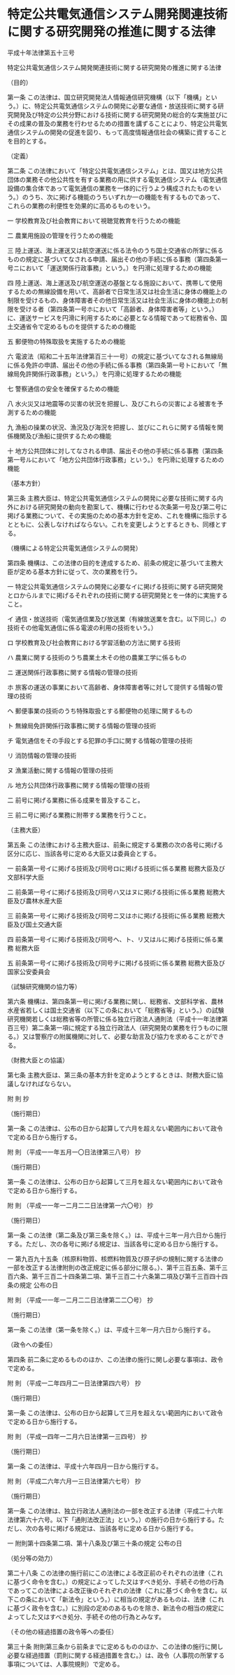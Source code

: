 # 特定公共電気通信システム開発関連技術に関する研究開発の推進に関する法律

平成十年法律第五十三号

特定公共電気通信システム開発関連技術に関する研究開発の推進に関する法律

（目的）

第一条 この法律は、国立研究開発法人情報通信研究機構（以下「機構」という。）に、特定公共電気通信システムの開発に必要な通信・放送技術に関する研究開発及び特定の公共分野における技術に関する研究開発の総合的な実施並びにその成果の普及の業務を行わせるための措置を講ずることにより、特定公共電気通信システムの開発の促進を図り、もって高度情報通信社会の構築に資することを目的とする。

（定義）

第二条 この法律において「特定公共電気通信システム」とは、国又は地方公共団体の業務その他公共性を有する業務の用に供する電気通信システム（電気通信設備の集合体であって電気通信の業務を一体的に行うよう構成されたものをいう。）のうち、次に掲げる機能のうちいずれか一の機能を有するものであって、これらの業務の利便性を効果的に高めるものをいう。

一 学校教育及び社会教育において視聴覚教育を行うための機能

二 農業用施設の管理を行うための機能

三 陸上運送、海上運送又は航空運送に係る法令のうち国土交通省の所掌に係るものの規定に基づいてなされる申請、届出その他の手続に係る事務（第四条第一号ニにおいて「運送関係行政事務」という。）を円滑に処理するための機能

四 陸上運送、海上運送及び航空運送の基盤となる施設において、携帯して使用するための無線設備を用いて、高齢者で日常生活又は社会生活に身体の機能上の制限を受けるもの、身体障害者その他日常生活又は社会生活に身体の機能上の制限を受ける者（第四条第一号ホにおいて「高齢者、身体障害者等」という。）に、運送サービスを円滑に利用するために必要となる情報であって総務省令、国土交通省令で定めるものを提供するための機能

五 郵便物の特殊取扱を実施するための機能

六 電波法（昭和二十五年法律第百三十一号）の規定に基づいてなされる無線局に係る免許の申請、届出その他の手続に係る事務（第四条第一号トにおいて「無線局免許関係行政事務」という。）を円滑に処理するための機能

七 警察通信の安全を確保するための機能

八 水火災又は地震等の災害の状況を把握し、及びこれらの災害による被害を予測するための機能

九 漁船の操業の状況、漁況及び海況を把握し、並びにこれらに関する情報を関係機関及び漁船に提供するための機能

十 地方公共団体に対してなされる申請、届出その他の手続に係る事務（第四条第一号ルにおいて「地方公共団体行政事務」という。）を円滑に処理するための機能

（基本方針）

第三条 主務大臣は、特定公共電気通信システムの開発に必要な技術に関する内外における研究開発の動向を勘案して、機構に行わせる次条第一号及び第二号に掲げる業務について、その実施のための基本方針を定め、これを機構に指示するとともに、公表しなければならない。これを変更しようとするときも、同様とする。

（機構による特定公共電気通信システムの開発）

第四条 機構は、この法律の目的を達成するため、前条の規定に基づいて主務大臣が定める基本方針に従って、次の業務を行う。

一 特定公共電気通信システムの開発に必要なイに掲げる技術に関する研究開発とロからルまでに掲げるそれぞれの技術に関する研究開発とを一体的に実施すること。

イ 通信・放送技術（電気通信業及び放送業（有線放送業を含む。以下同じ。）の技術その他電気通信に係る電波の利用の技術をいう。）

ロ 学校教育及び社会教育における学習活動の方法に関する技術

ハ 農業に関する技術のうち農業土木その他の農業工学に係るもの

ニ 運送関係行政事務に関する情報の管理の技術

ホ 旅客の運送の事業において高齢者、身体障害者等に対して提供する情報の管理の技術

ヘ 郵便事業の技術のうち特殊取扱とする郵便物の処理に関するもの

ト 無線局免許関係行政事務に関する情報の管理の技術

チ 電気通信をその手段とする犯罪の手口に関する情報の管理の技術

リ 消防情報の管理の技術

ヌ 漁業活動に関する情報の管理の技術

ル 地方公共団体行政事務に関する情報の管理の技術

二 前号に掲げる業務に係る成果を普及すること。

三 前二号に掲げる業務に附帯する業務を行うこと。

（主務大臣）

第五条 この法律における主務大臣は、前条に規定する業務の次の各号に掲げる区分に応じ、当該各号に定める大臣又は委員会とする。

一 前条第一号イに掲げる技術及び同号ロに掲げる技術に係る業務 総務大臣及び文部科学大臣

二 前条第一号イに掲げる技術及び同号ハ又はヌに掲げる技術に係る業務 総務大臣及び農林水産大臣

三 前条第一号イに掲げる技術及び同号ニ又はホに掲げる技術に係る業務 総務大臣及び国土交通大臣

四 前条第一号イに掲げる技術及び同号ヘ、ト、リ又はルに掲げる技術に係る業務 総務大臣

五 前条第一号イに掲げる技術及び同号チに掲げる技術に係る業務 総務大臣及び国家公安委員会

（試験研究機関の協力等）

第六条 機構は、第四条第一号に掲げる業務に関し、総務省、文部科学省、農林水産省若しくは国土交通省（以下この条において「総務省等」という。）の試験研究機関若しくは総務省等の所管に係る独立行政法人通則法（平成十一年法律第百三号）第二条第一項に規定する独立行政法人（研究開発の業務を行うものに限る。）又は警察庁の附属機関に対して、必要な助言及び協力を求めることができる。

（財務大臣との協議）

第七条 主務大臣は、第三条の基本方針を定めようとするときは、財務大臣に協議しなければならない。

附 則 抄

（施行期日）

第一条 この法律は、公布の日から起算して六月を超えない範囲内において政令で定める日から施行する。

附 則 （平成一一年五月一〇日法律第三八号） 抄

（施行期日）

第一条 この法律は、公布の日から起算して三月を超えない範囲内において政令で定める日から施行する。

附 則 （平成一一年一二月二二日法律第一六〇号） 抄

（施行期日）

第一条 この法律（第二条及び第三条を除く。）は、平成十三年一月六日から施行する。ただし、次の各号に掲げる規定は、当該各号に定める日から施行する。

一 第九百九十五条（核原料物質、核燃料物質及び原子炉の規制に関する法律の一部を改正する法律附則の改正規定に係る部分に限る。）、第千三百五条、第千三百六条、第千三百二十四条第二項、第千三百二十六条第二項及び第千三百四十四条の規定 公布の日

附 則 （平成一一年一二月二二日法律第二二〇号） 抄

（施行期日）

第一条 この法律（第一条を除く。）は、平成十三年一月六日から施行する。

（政令への委任）

第四条 前二条に定めるもののほか、この法律の施行に関し必要な事項は、政令で定める。

附 則 （平成一二年四月二一日法律第四六号） 抄

（施行期日）

第一条 この法律は、公布の日から起算して三月を超えない範囲内において政令で定める日から施行する。

附 則 （平成一四年一二月六日法律第一三四号） 抄

（施行期日）

第一条 この法律は、平成十六年四月一日から施行する。

附 則 （平成二六年六月一三日法律第六七号） 抄

（施行期日）

第一条 この法律は、独立行政法人通則法の一部を改正する法律（平成二十六年法律第六十六号。以下「通則法改正法」という。）の施行の日から施行する。ただし、次の各号に掲げる規定は、当該各号に定める日から施行する。

一 附則第十四条第二項、第十八条及び第三十条の規定 公布の日

（処分等の効力）

第二十八条 この法律の施行前にこの法律による改正前のそれぞれの法律（これに基づく命令を含む。）の規定によってした又はすべき処分、手続その他の行為であってこの法律による改正後のそれぞれの法律（これに基づく命令を含む。以下この条において「新法令」という。）に相当の規定があるものは、法律（これに基づく政令を含む。）に別段の定めのあるものを除き、新法令の相当の規定によってした又はすべき処分、手続その他の行為とみなす。

（その他の経過措置の政令等への委任）

第三十条 附則第三条から前条までに定めるもののほか、この法律の施行に関し必要な経過措置（罰則に関する経過措置を含む。）は、政令（人事院の所掌する事項については、人事院規則）で定める。
